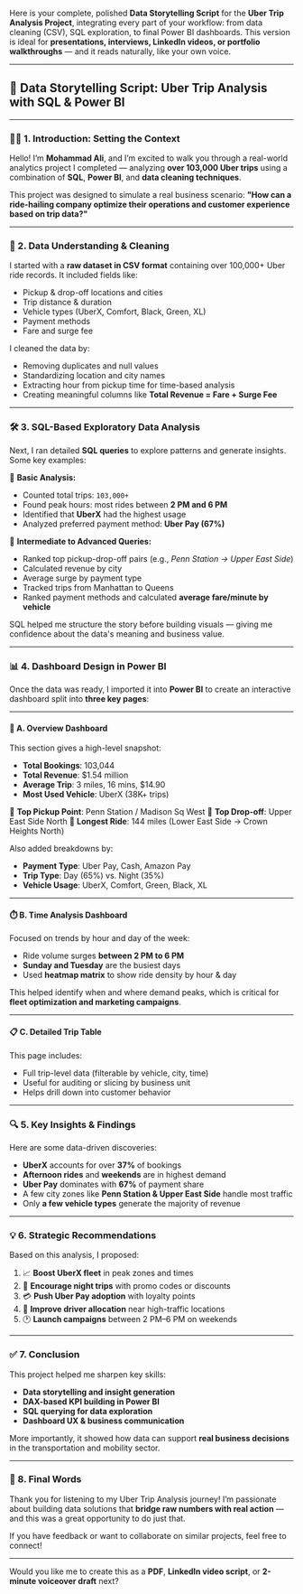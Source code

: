 Here is your complete, polished **Data Storytelling Script** for the **Uber Trip Analysis Project**, integrating every part of your workflow: from data cleaning (CSV), SQL exploration, to final Power BI dashboards. This version is ideal for **presentations, interviews, LinkedIn videos, or portfolio walkthroughs** — and it reads naturally, like your own voice.

---

## 🎤 **Data Storytelling Script: Uber Trip Analysis with SQL & Power BI**

---

### 🧑‍💼 1. Introduction: Setting the Context

Hello! I’m **Mohammad Ali**, and I’m excited to walk you through a real-world analytics project I completed — analyzing **over 103,000 Uber trips** using a combination of **SQL**, **Power BI**, and **data cleaning techniques**.

This project was designed to simulate a real business scenario:
**"How can a ride-hailing company optimize their operations and customer experience based on trip data?"**

---

### 🧽 2. Data Understanding & Cleaning

I started with a **raw dataset in CSV format** containing over 100,000+ Uber ride records. It included fields like:

* Pickup & drop-off locations and cities
* Trip distance & duration
* Vehicle types (UberX, Comfort, Black, Green, XL)
* Payment methods
* Fare and surge fee

I cleaned the data by:

* Removing duplicates and null values
* Standardizing location and city names
* Extracting hour from pickup time for time-based analysis
* Creating meaningful columns like **Total Revenue = Fare + Surge Fee**

---

### 🛠️ 3. SQL-Based Exploratory Data Analysis

Next, I ran detailed **SQL queries** to explore patterns and generate insights. Some key examples:

🔹 **Basic Analysis:**

* Counted total trips: `103,000+`
* Found peak hours: most rides between **2 PM and 6 PM**
* Identified that **UberX** had the highest usage
* Analyzed preferred payment method: **Uber Pay (67%)**

🔹 **Intermediate to Advanced Queries:**

* Ranked top pickup-drop-off pairs (e.g., *Penn Station → Upper East Side*)
* Calculated revenue by city
* Average surge by payment type
* Tracked trips from Manhattan to Queens
* Ranked payment methods and calculated **average fare/minute by vehicle**

SQL helped me structure the story before building visuals — giving me confidence about the data's meaning and business value.

---

### 📊 4. Dashboard Design in Power BI

Once the data was ready, I imported it into **Power BI** to create an interactive dashboard split into **three key pages**:

---

#### 📍 A. Overview Dashboard

This section gives a high-level snapshot:

* **Total Bookings**: 103,044
* **Total Revenue**: \$1.54 million
* **Average Trip**: 3 miles, 16 mins, \$14.90
* **Most Used Vehicle**: UberX (38K+ trips)

🔹 **Top Pickup Point**: Penn Station / Madison Sq West
🔹 **Top Drop-off**: Upper East Side North
🔹 **Longest Ride**: 144 miles (Lower East Side → Crown Heights North)

Also added breakdowns by:

* **Payment Type**: Uber Pay, Cash, Amazon Pay
* **Trip Type**: Day (65%) vs. Night (35%)
* **Vehicle Usage**: UberX, Comfort, Green, Black, XL

---

#### ⏱️ B. Time Analysis Dashboard

Focused on trends by hour and day of the week:

* Ride volume surges **between 2 PM to 6 PM**
* **Sunday and Tuesday** are the busiest days
* Used **heatmap matrix** to show ride density by hour & day

This helped identify when and where demand peaks, which is critical for **fleet optimization and marketing campaigns**.

---

#### 📋 C. Detailed Trip Table

This page includes:

* Full trip-level data (filterable by vehicle, city, time)
* Useful for auditing or slicing by business unit
* Helps drill down into customer behavior

---

### 🔍 5. Key Insights & Findings

Here are some data-driven discoveries:

* **UberX** accounts for over **37%** of bookings
* **Afternoon rides** and **weekends** are in highest demand
* **Uber Pay** dominates with **67%** of payment share
* A few city zones like **Penn Station & Upper East Side** handle most traffic
* Only **a few vehicle types** generate the majority of revenue

---

### 💡 6. Strategic Recommendations

Based on this analysis, I proposed:

1. 📈 **Boost UberX fleet** in peak zones and times
2. 🌙 **Encourage night trips** with promo codes or discounts
3. 💳 **Push Uber Pay adoption** with loyalty points
4. 📍 **Improve driver allocation** near high-traffic locations
5. 🕐 **Launch campaigns** between 2 PM–6 PM on weekends

---

### ✅ 7. Conclusion

This project helped me sharpen key skills:

* **Data storytelling and insight generation**
* **DAX-based KPI building in Power BI**
* **SQL querying for data exploration**
* **Dashboard UX & business communication**

More importantly, it showed how data can support **real business decisions** in the transportation and mobility sector.

---

### 🎯 8. Final Words

Thank you for listening to my Uber Trip Analysis journey!
I’m passionate about building data solutions that **bridge raw numbers with real action** — and this was a great opportunity to do just that.

If you have feedback or want to collaborate on similar projects, feel free to connect!

---

Would you like me to create this as a **PDF**, **LinkedIn video script**, or **2-minute voiceover draft** next?
